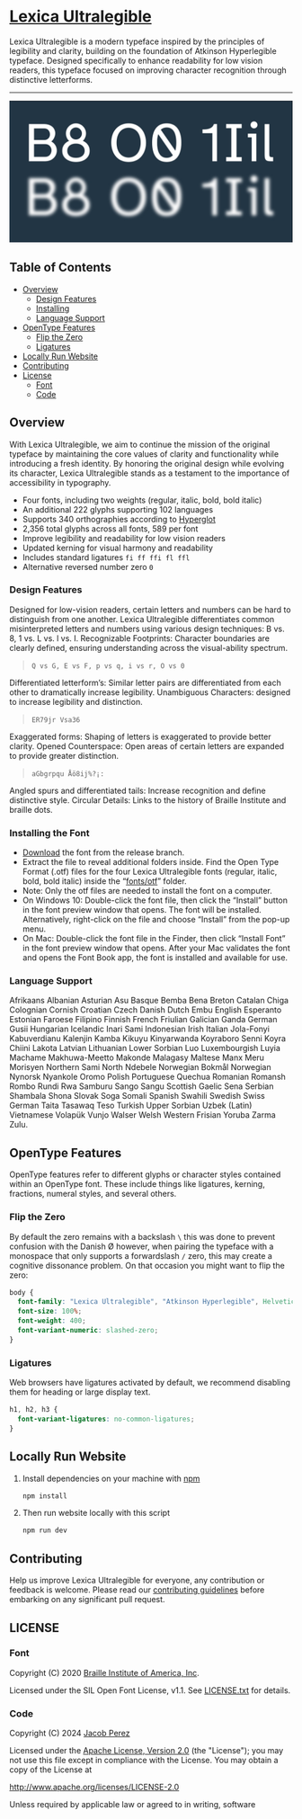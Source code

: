 # [Lexica Ultralegible](https://jacobxperez.github.io/lexica-ultralegible/)

Lexica Ultralegible is a modern typeface inspired by the principles of legibility and clarity, building on the foundation of Atkinson Hyperlegible typeface. Designed specifically to enhance readability for low vision readers, this typeface focused on improving character recognition through distinctive letterforms.

---
![banner](docs/banner.jpg)

## Table of Contents

* [Overview](#overview)
  * [Design Features](#design-features)
  * [Installing](#installing-the-font)
  * [Language Support](#language-support)
* [OpenType Features](#opentype-features)
  * [Flip the Zero](#flip-the-zero)
  * [Ligatures](#ligatures)
* [Locally Run Website](#locally-run-website)
* [Contributing](#contributing)
* [License](#license)
  * [Font](#font)
  * [Code](#code)

## Overview

With Lexica Ultralegible, we aim to continue the mission of the original typeface by maintaining the core values of clarity and functionality while introducing a fresh identity. By honoring the original design while evolving its character, Lexica Ultralegible stands as a testament to the importance of accessibility in typography.

* Four fonts, including two weights (regular, italic, bold, bold italic)
* An additional 222 glyphs supporting 102 languages
* Supports 340 orthographies according to [Hyperglot](https://hyperglot.rosettatype.com/)
* 2,356 total glyphs across all fonts, 589 per font
* Improve legibility and readability for low vision readers
* Updated kerning for visual harmony and readability
* Includes standard ligatures `fi ff ffi fl ffl`
* Alternative reversed number zero `0`

### Design Features

Designed for low-vision readers, certain letters and numbers can be hard to distinguish from one another. Lexica Ultralegible differentiates common misinterpreted letters and numbers using various design techniques: B vs. 8, 1 vs. L vs. l vs. I. Recognizable Footprints: Character boundaries are clearly defined, ensuring understanding across the visual-ability spectrum.

> `Q vs G, E vs F, p vs q, i vs r, O vs 0`

Differentiated letterform’s: Similar letter pairs are differentiated from each other to dramatically increase legibility. Unambiguous Characters: designed to increase legibility and distinction.

> `ER79jr Vsa36`

Exaggerated forms: Shaping of letters is exaggerated to provide better clarity. Opened Counterspace: Open areas of certain letters are expanded to provide greater distinction.

> `aGbgrpqu Åö8ij%?¡:`

Angled spurs and differentiated tails: Increase recognition and define distinctive style. Circular Details: Links to the history of Braille Institute and braille dots.

### Installing the Font

* [Download](https://github.com/jacobxperez/lexica-ultralegible/archive/refs/heads/release.zip) the font from the release branch.
* Extract the file to reveal additional folders inside. Find the Open Type Format (.otf) files for the four Lexica Ultralegible fonts (regular, italic, bold, bold italic) inside the “[fonts/otf](https://github.com/jacobxperez/lexica-ultralegible/tree/main/fonts/otf)” folder.
* Note: Only the otf files are needed to install the font on a computer.
* On Windows 10: Double-click the font file, then click the “Install” button in the font preview window that opens. The font will be installed. Alternatively, right-click on the file and choose “Install” from the pop-up menu.
* On Mac: Double-click the font file in the Finder, then click “Install Font” in the font preview window that opens. After your Mac validates the font and opens the Font Book app, the font is installed and available for use.

### Language Support

Afrikaans Albanian Asturian Asu Basque Bemba Bena Breton Catalan Chiga Colognian Cornish Croatian Czech Danish Dutch Embu English Esperanto Estonian Faroese Filipino Finnish French Friulian Galician Ganda German Gusii Hungarian Icelandic Inari Sami Indonesian Irish Italian Jola-Fonyi Kabuverdianu Kalenjin Kamba Kikuyu Kinyarwanda Koyraboro Senni Koyra Chiini Lakota Latvian Lithuanian Lower Sorbian Luo Luxembourgish Luyia Machame Makhuwa-Meetto Makonde Malagasy Maltese Manx Meru Morisyen Northern Sami North Ndebele Norwegian Bokmål Norwegian Nynorsk Nyankole Oromo Polish Portuguese Quechua Romanian Romansh Rombo Rundi Rwa Samburu Sango Sangu Scottish Gaelic Sena Serbian Shambala Shona Slovak Soga Somali Spanish Swahili Swedish Swiss German Taita Tasawaq Teso Turkish Upper Sorbian Uzbek (Latin) Vietnamese Volapük Vunjo Walser Welsh Western Frisian Yoruba Zarma Zulu.

## OpenType Features

OpenType features refer to different glyphs or character styles contained within an OpenType font. These include things like ligatures, kerning, fractions, numeral styles, and several others.

### Flip the Zero

By default the zero remains with a backslash `\` this was done to prevent confusion with the Danish Ø however, when pairing the typeface with a monospace that only supports a forwardslash `/` zero, this may create a cognitive dissonance problem. On that occasion you might want to flip the zero:

```css
body {
  font-family: "Lexica Ultralegible", "Atkinson Hyperlegible", Helvetica, Arial, sans-serif;
  font-size: 100%;
  font-weight: 400;
  font-variant-numeric: slashed-zero;
}
```

### Ligatures

Web browsers have ligatures activated by default, we recommend disabling them for heading or large display text.

```css
h1, h2, h3 {
  font-variant-ligatures: no-common-ligatures;
}
```

## Locally Run Website

1) Install dependencies on your machine with [npm](https://www.npmjs.com/)

    ```bash
    npm install
    ```

2) Then run website locally with this script

    ```bash
    npm run dev
    ```

## Contributing

Help us improve Lexica Ultralegible for everyone, any contribution or feedback is welcome.
Please read our [contributing guidelines](https://github.com/jacobxperez/lexica-ultralegible/blob/main/.github/CONTRIBUTING.md)
before embarking on any significant pull request.

## LICENSE

### Font

Copyright (C) 2020 [Braille Institute of America, Inc](https://brailleinstitute.org/).

Licensed under the SIL Open Font License, v1.1. See [LICENSE.txt](LICENSE.txt) for details.

### Code

Copyright (C) 2024 [Jacob Perez](https://jacobxperez.github.io/blog/)

Licensed under the [Apache License, Version 2.0](http://www.apache.org/licenses/LICENSE-2.0) (the "License");
you may not use this file except in compliance with the License.
You may obtain a copy of the License at

<http://www.apache.org/licenses/LICENSE-2.0>

Unless required by applicable law or agreed to in writing, software
